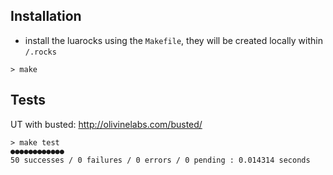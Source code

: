 
## Installation
- install the luarocks using the `Makefile`, they will be created locally within `/.rocks`
```
> make
```

## Tests
UT with busted: http://olivinelabs.com/busted/

```
> make test
●●●●●●●●●●●●
50 successes / 0 failures / 0 errors / 0 pending : 0.014314 seconds
```
